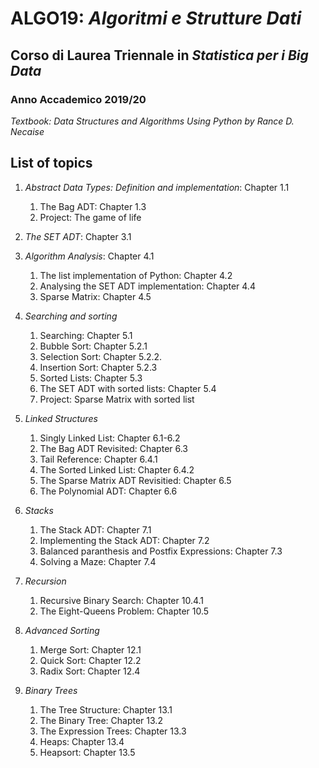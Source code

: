 # ALGO19: *Algoritmi e Strutture Dati* #
## Corso di Laurea Triennale in *Statistica per i Big Data* ##
### Anno Accademico 2019/20 ###

*Textbook: Data Structures and Algorithms Using Python by Rance D. Necaise*


## List of topics ##

1. *Abstract Data Types: Definition and implementation*: Chapter 1.1
    1. The Bag ADT: Chapter 1.3
    2. Project: The game of life
  
2. *The SET ADT*: Chapter 3.1

3. *Algorithm Analysis*: Chapter 4.1
    1. The list implementation of Python: Chapter 4.2
    2. Analysing the SET ADT implementation: Chapter 4.4
    3. Sparse Matrix: Chapter 4.5

4. *Searching and sorting*
    1. Searching: Chapter 5.1
    2. Bubble Sort: Chapter 5.2.1
    3. Selection Sort: Chapter 5.2.2.
    4. Insertion Sort: Chapter 5.2.3
    5. Sorted Lists: Chapter 5.3
    6. The SET ADT with sorted lists: Chapter 5.4
    7. Project: Sparse Matrix with sorted list

5. *Linked Structures*
    1. Singly Linked List:  Chapter 6.1-6.2
    2. The Bag ADT Revisited: Chapter 6.3
    3. Tail Reference: Chapter 6.4.1
    4. The Sorted Linked List: Chapter 6.4.2
    5. The Sparse Matrix ADT Revisitied: Chapter 6.5
    6. The Polynomial ADT: Chapter 6.6

6. *Stacks*
    1. The Stack ADT: Chapter 7.1
    2. Implementing the Stack ADT: Chapter 7.2
    3. Balanced paranthesis and Postfix Expressions: Chapter 7.3
    4. Solving a Maze: Chapter 7.4

7. *Recursion*
    1. Recursive Binary Search: Chapter 10.4.1
    2. The Eight-Queens Problem: Chapter 10.5

8. *Advanced Sorting*
    1. Merge Sort: Chapter 12.1
    2. Quick Sort: Chapter 12.2
    3. Radix Sort: Chapter 12.4

9. *Binary Trees*
    1. The Tree Structure: Chapter 13.1
    2. The Binary Tree: Chapter 13.2
    3. The Expression Trees: Chapter 13.3
    4. Heaps: Chapter 13.4
    5. Heapsort: Chapter 13.5
